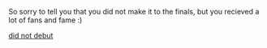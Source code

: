 So sorry to tell you that you did not make it to the finals, but you recieved a lot of fans and fame :)  

[did not debut](../situations/home.md)